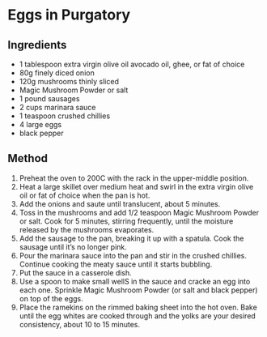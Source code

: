 # Eggs in Purgatory

## Ingredients

- 1 tablespoon extra virgin olive oil avocado oil, ghee, or fat of choice
- 80g finely diced onion
- 120g mushrooms thinly sliced
- Magic Mushroom Powder or salt
- 1 pound sausages
- 2 cups marinara sauce
- 1 teaspoon crushed chillies
- 4 large eggs
- black pepper

## Method

1. Preheat the oven to 200C with the rack in the upper-middle position.
2. Heat a large skillet over medium heat and swirl in the extra virgin olive oil or fat of choice when the pan is hot.
3. Add the onions and saute until translucent, about 5 minutes.
4. Toss in the mushrooms and add 1/2 teaspoon Magic Mushroom Powder or salt. Cook for 5 minutes, stirring frequently, until the moisture released by the mushrooms evaporates.
5. Add the sausage to the pan, breaking it up with a spatula. Cook the sausage until it’s no longer pink.
6. Pour the marinara sauce into the pan and stir in the crushed chillies. Continue cooking the meaty sauce until it starts bubbling.
7. Put the sauce in a casserole dish.
8. Use a spoon to make small wellS in the sauce and cracke an egg into each one. Sprinkle Magic Mushroom Powder (or salt and black pepper) on top of the eggs.
9. Place the ramekins on the rimmed baking sheet into the hot oven. Bake until the egg whites are cooked through and the yolks are your desired consistency, about 10 to 15 minutes.
